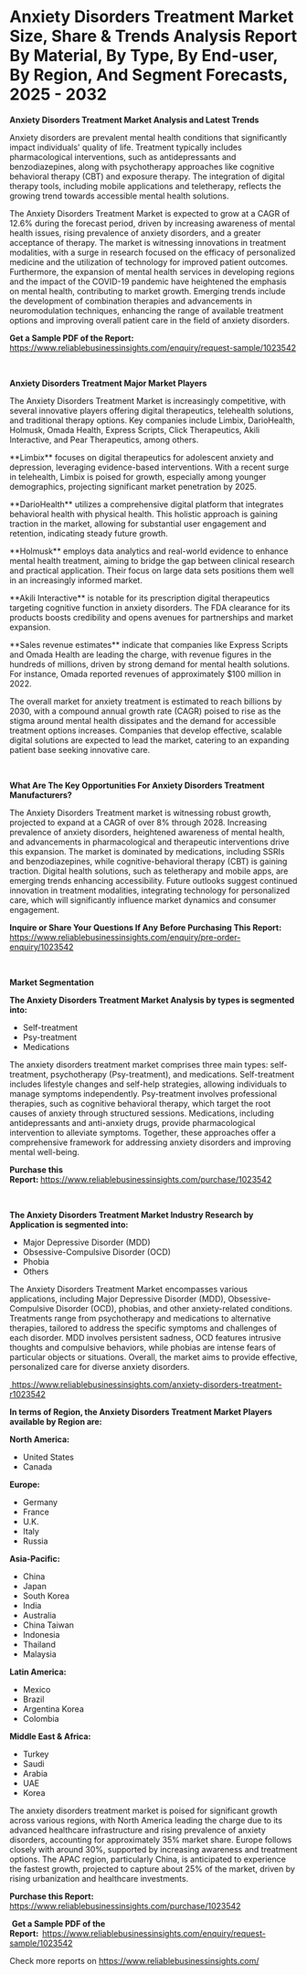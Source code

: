 <p><h1>Anxiety Disorders Treatment Market Size, Share & Trends Analysis Report By Material, By Type, By End-user, By Region, And Segment Forecasts, 2025 - 2032</h1></p><p><strong>Anxiety Disorders Treatment Market Analysis and Latest Trends</strong></p>
<p><p>Anxiety disorders are prevalent mental health conditions that significantly impact individuals' quality of life. Treatment typically includes pharmacological interventions, such as antidepressants and benzodiazepines, along with psychotherapy approaches like cognitive behavioral therapy (CBT) and exposure therapy. The integration of digital therapy tools, including mobile applications and teletherapy, reflects the growing trend towards accessible mental health solutions.</p><p>The Anxiety Disorders Treatment Market is expected to grow at a CAGR of 12.6% during the forecast period, driven by increasing awareness of mental health issues, rising prevalence of anxiety disorders, and a greater acceptance of therapy. The market is witnessing innovations in treatment modalities, with a surge in research focused on the efficacy of personalized medicine and the utilization of technology for improved patient outcomes. Furthermore, the expansion of mental health services in developing regions and the impact of the COVID-19 pandemic have heightened the emphasis on mental health, contributing to market growth. Emerging trends include the development of combination therapies and advancements in neuromodulation techniques, enhancing the range of available treatment options and improving overall patient care in the field of anxiety disorders.</p></p>
<p><strong>Get a Sample PDF of the Report:&nbsp;</strong> <a href="https://www.reliablebusinessinsights.com/enquiry/request-sample/1023542?utm_campaign=3253&utm_medium=2&utm_source=Github&utm_content=ia&utm_term=06032025&utm_id=anxiety-disorders-treatment">https://www.reliablebusinessinsights.com/enquiry/request-sample/1023542</a></p>
<p>&nbsp;</p>
<p><strong>Anxiety Disorders Treatment Major Market Players</strong></p>
<p><p>The Anxiety Disorders Treatment Market is increasingly competitive, with several innovative players offering digital therapeutics, telehealth solutions, and traditional therapy options. Key companies include Limbix, DarioHealth, Holmusk, Omada Health, Express Scripts, Click Therapeutics, Akili Interactive, and Pear Therapeutics, among others.</p><p>**Limbix** focuses on digital therapeutics for adolescent anxiety and depression, leveraging evidence-based interventions. With a recent surge in telehealth, Limbix is poised for growth, especially among younger demographics, projecting significant market penetration by 2025.</p><p>**DarioHealth** utilizes a comprehensive digital platform that integrates behavioral health with physical health. This holistic approach is gaining traction in the market, allowing for substantial user engagement and retention, indicating steady future growth.</p><p>**Holmusk** employs data analytics and real-world evidence to enhance mental health treatment, aiming to bridge the gap between clinical research and practical application. Their focus on large data sets positions them well in an increasingly informed market.</p><p>**Akili Interactive** is notable for its prescription digital therapeutics targeting cognitive function in anxiety disorders. The FDA clearance for its products boosts credibility and opens avenues for partnerships and market expansion.</p><p>**Sales revenue estimates** indicate that companies like Express Scripts and Omada Health are leading the charge, with revenue figures in the hundreds of millions, driven by strong demand for mental health solutions. For instance, Omada reported revenues of approximately $100 million in 2022.</p><p>The overall market for anxiety treatment is estimated to reach billions by 2030, with a compound annual growth rate (CAGR) poised to rise as the stigma around mental health dissipates and the demand for accessible treatment options increases. Companies that develop effective, scalable digital solutions are expected to lead the market, catering to an expanding patient base seeking innovative care.</p></p>
<p>&nbsp;</p>
<p><strong>What Are The Key Opportunities For Anxiety Disorders Treatment Manufacturers?</strong></p>
<p><p>The Anxiety Disorders Treatment market is witnessing robust growth, projected to expand at a CAGR of over 8% through 2028. Increasing prevalence of anxiety disorders, heightened awareness of mental health, and advancements in pharmacological and therapeutic interventions drive this expansion. The market is dominated by medications, including SSRIs and benzodiazepines, while cognitive-behavioral therapy (CBT) is gaining traction. Digital health solutions, such as teletherapy and mobile apps, are emerging trends enhancing accessibility. Future outlooks suggest continued innovation in treatment modalities, integrating technology for personalized care, which will significantly influence market dynamics and consumer engagement.</p></p>
<p><strong>Inquire or Share Your Questions If Any Before Purchasing This Report:</strong> <a href="https://www.reliablebusinessinsights.com/enquiry/pre-order-enquiry/1023542?utm_campaign=3253&utm_medium=2&utm_source=Github&utm_content=ia&utm_term=06032025&utm_id=anxiety-disorders-treatment">https://www.reliablebusinessinsights.com/enquiry/pre-order-enquiry/1023542</a></p>
<p>&nbsp;</p>
<p><strong>Market Segmentation</strong></p>
<p><strong>The Anxiety Disorders Treatment Market Analysis by types is segmented into:</strong></p>
<p><ul><li>Self-treatment</li><li>Psy-treatment</li><li>Medications</li></ul></p>
<p><p>The anxiety disorders treatment market comprises three main types: self-treatment, psychotherapy (Psy-treatment), and medications. Self-treatment includes lifestyle changes and self-help strategies, allowing individuals to manage symptoms independently. Psy-treatment involves professional therapies, such as cognitive behavioral therapy, which target the root causes of anxiety through structured sessions. Medications, including antidepressants and anti-anxiety drugs, provide pharmacological intervention to alleviate symptoms. Together, these approaches offer a comprehensive framework for addressing anxiety disorders and improving mental well-being.</p></p>
<p><strong>Purchase this Report:&nbsp;</strong><a href="https://www.reliablebusinessinsights.com/purchase/1023542?utm_campaign=3253&utm_medium=2&utm_source=Github&utm_content=ia&utm_term=06032025&utm_id=anxiety-disorders-treatment">https://www.reliablebusinessinsights.com/purchase/1023542</a></p>
<p>&nbsp;</p>
<p><strong>The Anxiety Disorders Treatment Market Industry Research by Application is segmented into:</strong></p>
<p><ul><li>Major Depressive Disorder (MDD)</li><li>Obsessive-Compulsive Disorder (OCD)</li><li>Phobia</li><li>Others</li></ul></p>
<p><p>The Anxiety Disorders Treatment Market encompasses various applications, including Major Depressive Disorder (MDD), Obsessive-Compulsive Disorder (OCD), phobias, and other anxiety-related conditions. Treatments range from psychotherapy and medications to alternative therapies, tailored to address the specific symptoms and challenges of each disorder. MDD involves persistent sadness, OCD features intrusive thoughts and compulsive behaviors, while phobias are intense fears of particular objects or situations. Overall, the market aims to provide effective, personalized care for diverse anxiety disorders.</p></p>
<p><a href="https://www.reliablebusinessinsights.com/anxiety-disorders-treatment-r1023542?utm_campaign=3253&utm_medium=2&utm_source=Github&utm_content=ia&utm_term=06032025&utm_id=anxiety-disorders-treatment">&nbsp;https://www.reliablebusinessinsights.com/anxiety-disorders-treatment-r1023542</a></p>
<p><strong>In terms of Region, the Anxiety Disorders Treatment Market Players available by Region are:</strong></p>
<p>
    <p> <strong> North America: </strong>
        <ul>
            <li>United States</li>
            <li>Canada</li>
        </ul>
        </p> 
    <p> <strong> Europe: </strong>
        <ul>
            <li>Germany</li>
            <li>France</li>
            <li>U.K.</li>
            <li>Italy</li>
            <li>Russia</li>
        </ul>
        </p> 
    <p> <strong> Asia-Pacific: </strong>
        <ul>
            <li>China</li>
            <li>Japan</li>
            <li>South Korea</li>
            <li>India</li>
            <li>Australia</li>
            <li>China Taiwan</li>
            <li>Indonesia</li>
            <li>Thailand</li>
            <li>Malaysia</li>
        </ul>
        </p> 
    <p> <strong> Latin America: </strong>
        <ul>
            <li>Mexico</li>
            <li>Brazil</li>
            <li>Argentina Korea</li>
            <li>Colombia</li>
        </ul>
        </p> 
    <p> <strong> Middle East & Africa: </strong>
        <ul>
            <li>Turkey</li>
            <li>Saudi</li>
            <li>Arabia</li>
            <li>UAE</li>
            <li>Korea</li>
        </ul>
    </p>
    </p>
<p><p>The anxiety disorders treatment market is poised for significant growth across various regions, with North America leading the charge due to its advanced healthcare infrastructure and rising prevalence of anxiety disorders, accounting for approximately 35% market share. Europe follows closely with around 30%, supported by increasing awareness and treatment options. The APAC region, particularly China, is anticipated to experience the fastest growth, projected to capture about 25% of the market, driven by rising urbanization and healthcare investments.</p></p>
<p><strong>Purchase this Report: </strong><a href="https://www.reliablebusinessinsights.com/purchase/1023542?utm_campaign=3253&utm_medium=2&utm_source=Github&utm_content=ia&utm_term=06032025&utm_id=anxiety-disorders-treatment">https://www.reliablebusinessinsights.com/purchase/1023542</a></p>
<p>&nbsp;<strong>Get a Sample PDF of the Report:&nbsp;&nbsp;</strong><a href="https://www.reliablebusinessinsights.com/enquiry/request-sample/1023542?utm_campaign=3253&utm_medium=2&utm_source=Github&utm_content=ia&utm_term=06032025&utm_id=anxiety-disorders-treatment">https://www.reliablebusinessinsights.com/enquiry/request-sample/1023542</a></p>
<p><strong></strong></p>
<p>Check more reports on <a href="https://www.reliablebusinessinsights.com/?utm_campaign=3253&utm_medium=2&utm_source=Github&utm_content=ia&utm_term=06032025&utm_id=anxiety-disorders-treatment">https://www.reliablebusinessinsights.com/</a></p>